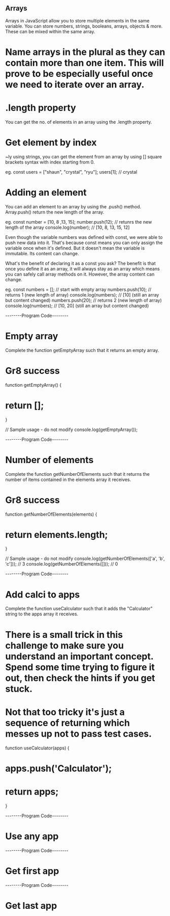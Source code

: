 
## Arrays

Arrays in JavaScript allow you to store multiple elements in the same variable. You can store numbers, strings, booleans, arrays, objects & more. These can be mixed within the same array.

# Name arrays in the plural as they can contain more than one item. This will prove to be especially useful once we need to iterate over an array.

# .length property

You can get the no. of elements in an array using the .length property.

# Get element by index

~ly using strings, you can get the element from an array by using [] square brackets syntax with index starting from 0.

eg. const users = ["shaun", "crystal", "ryu"];
    users[1]; // crystal

# Adding an element

You can add an element to an array by using the .push() method. Array.push() return the new length of the array.

eg. const number = [10, 8 ,13, 15];
    number.push(12); // retunrs the new length of the array
    console.log(number); // [10, 8, 13, 15, 12]

Even though the variable numbers was defined with const, we were able to push new data into it.
That's because const means you can only assign the variable once when it's defined. But it doesn't mean the variable is immutable. Its content can change.

What's the benefit of declaring it as a const you ask? The benefit is that once you define it as an array, it will always stay as an array which means you can safely call array methods on it. However, the array content can change.

eg. const numbers = []; // start with empty array
    numbers.push(10); // returns 1 (new length of array)
    console.log(numbers); // [10] (still an array but content changed)
    numbers.push(20); // returns 2 (new length of array)
    console.log(numbers); // [10, 20] (still an array but content changed)


--------Program Code--------
# Empty array
Complete the function getEmptyArray such that it returns an empty array.
# Gr8 success 

function getEmptyArray() {
# return [];
}

// Sample usage - do not modify
console.log(getEmptyArray());


--------Program Code--------
# Number of elements
Complete the function getNumberOfElements such that it returns the number of items contained in the elements array it receives.

# Gr8 success
function getNumberOfElements(elements) {
# return elements.length;
}

// Sample usage - do not modify
console.log(getNumberOfElements(['a', 'b', 'c'])); // 3
console.log(getNumberOfElements([])); // 0


--------Program Code--------
# Add calci to apps
Complete the function useCalculator such that it adds the "Calculator" string to the apps array it receives.
# There is a small trick in this challenge to make sure you understand an important concept. Spend some time trying to figure it out, then check the hints if you get stuck.

# Not that too tricky it's just a sequence of returning which messes up not to pass test cases.

function useCalculator(apps) {
 # apps.push('Calculator');
 # return apps;
}


--------Program Code--------
# Use any app

--------Program Code--------
# Get first app

--------Program Code--------
# Get last app